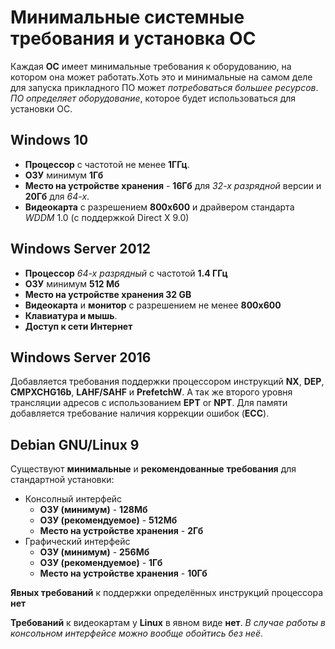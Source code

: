 # Минимальные системные требования и установка ОС

Каждая **ОС** имеет минимальные требования к оборудованию, на котором она может работать.Хоть это и минимальные на самом деле для запуска прикладного ПО может *потребоваться большее ресурсов*. *ПО определяет оборудование*, которое будет использоваться для установки ОС.

## Windows 10

- **Процессор** с частотой не менее **1ГГц**.
- **ОЗУ** минимум **1Гб** 
- **Место на устройстве хранения** - **16Гб** для *32-х разрядной* версии и **20Гб** для *64-х*.
- **Видеокарта** с разрешением **800х600** и драйвером стандарта *WDDM* 1.0 (с поддержкой Direct X 9.0)

## Windows Server 2012

- **Процессор** *64-х разрядный* с частотой **1.4 ГГц**
- **ОЗУ** минимум  **512 Мб**
- **Место на устройстве хранения 32 GB**
- **Видеокарта** и **монитор** с разрешением не менее **800х600**
- **Клавиатура и мышь**.
- **Доступ к сети Интернет**

## Windows Server 2016

Добавляется требования поддержки процессором инструкций **NX**, **DEP**, **CMPXCHG16b**, **LAHF/SAHF** и **PrefetchW**. А так же второго уровня трансляции адресов с использованием **EPT** or **NPT**. Для памяти добавляется требование наличия коррекции ошибок (**ECC**).


## Debian GNU/Linux 9

Существуют **минимальные** и **рекомендованные** **требования** для стандартной установки:

- Консолный интерфейс
  - **ОЗУ (минимум)** - **128Мб**
  - **ОЗУ (рекомендуемое)** - **512Мб**
  - **Место на устройстве хранения** - **2Гб**
- Графический интерфейс
  - **ОЗУ (минимум)** - **256Мб**
  - **ОЗУ (рекомендуемое)** - **1Гб**
  - **Место на устройстве хранения** - **10Гб**

**Явных требований** к поддержки определённых инструкций процессора **нет**

**Требований** к видеокартам у **Linux** в явном виде **нет**. *В случае работы в консольном интерфейсе можно вообще обойтись без неё.*